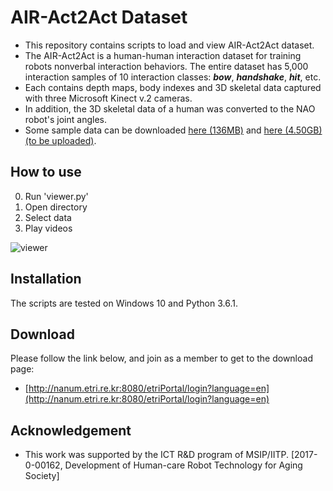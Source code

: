 # AIR-Act2Act Dataset

- This repository contains scripts to load and view AIR-Act2Act dataset.  
- The AIR-Act2Act is a human-human interaction dataset for training robots nonverbal interaction behaviors. The entire dataset has 5,000 interaction samples of 10 interaction classes: ***bow***, ***handshake***, ***hit***, etc. 
- Each contains depth maps, body indexes and 3D skeletal data captured with three Microsoft Kinect v.2 cameras. 
- In addition, the 3D skeletal data of a human was converted to the NAO robot's joint angles.
- Some sample data can be downloaded [here (136MB)](https://drive.google.com/open?id=1zPcIP3Ma81SxN3swvyhJAhezi8l_Xxo-) and [here (4.50GB) (to be uploaded)](). 
  
  
## How to use

0. Run 'viewer.py'
1. Open directory
2. Select data
3. Play videos

![viewer](https://user-images.githubusercontent.com/13827622/58681405-2a105000-83a7-11e9-9946-698b33d31967.png)


## Installation

The scripts are tested on Windows 10 and Python 3.6.1.


## Download

Please follow the link below, and join as a member to get to the download page:
- [http://nanum.etri.re.kr:8080/etriPortal/login?language=en](http://nanum.etri.re.kr:8080/etriPortal/login?language=en)


## Acknowledgement

- This work was supported by the ICT R&D program of MSIP/IITP. [2017-0-00162, Development of Human-care Robot Technology for Aging Society]

